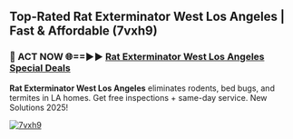## Top-Rated Rat Exterminator West Los Angeles | Fast & Affordable (7vxh9)

<h3>🐜 ACT NOW 🌐==►► <a href="https://tinyurl.com/2dysvsjj" rel="nofollow">Rat Exterminator West Los Angeles Special Deals</a></h3>

**Rat Exterminator West Los Angeles** eliminates rodents, bed bugs, and termites in LA homes. Get free inspections + same-day service. New Solutions 2025!

[![7vxh9](https://i.imgur.com/JCYaghj.jpeg)](https://tinyurl.com/2dysvsjj)